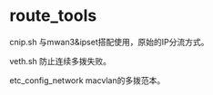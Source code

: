 # route_tools

cnip.sh
与mwan3&ipset搭配使用，原始的IP分流方式。

veth.sh
防止连续多拨失败。

etc_config_network
macvlan的多拨范本。
